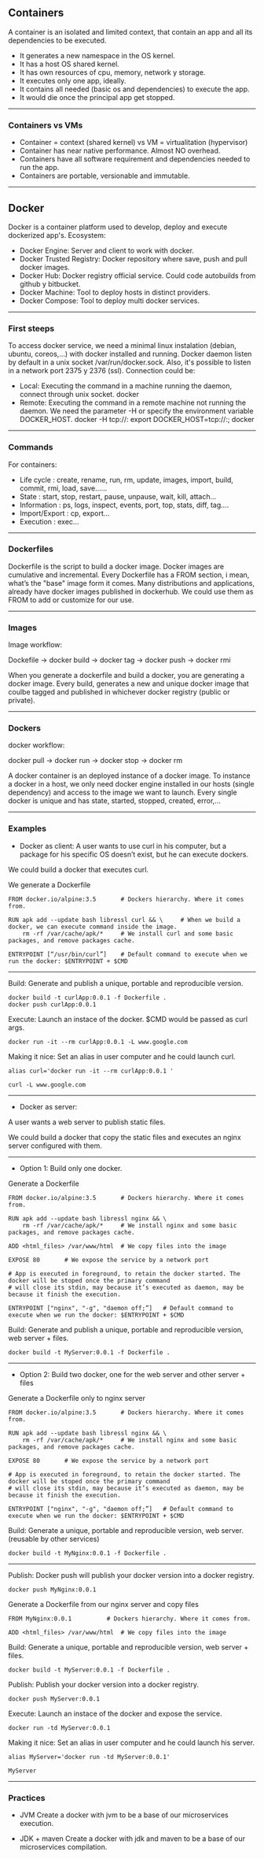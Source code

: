 ##  Containers

A container is an isolated and limited context, that contain an app and all its dependencies to be executed.
* It generates a new namespace in the OS kernel.
* It has a host OS shared kernel.
* It has own resources of cpu, memory, network y storage.
* It executes only one app, ideally.
* It contains all needed (basic os and dependencies) to execute the app.
* It would die once the principal app get stopped.

---

###  Containers vs VMs

* Container = context (shared kernel) vs VM = virtualitation (hypervisor)
* Container has near native performance. Almost NO overhead.
* Containers have all software requirement and dependencies needed to run the app.
* Containers are portable, versionable and immutable.

---

## Docker
Docker is a container platform used to develop, deploy and execute dockerized app's. Ecosystem:

  * Docker Engine: Server and client to work with docker.
  * Docker Trusted Registry: Docker repository where save, push and pull docker images.
  * Docker Hub: Docker registry official service. Could code autobuilds from github y bitbucket.
  * Docker Machine: Tool to deploy hosts in distinct providers.
  * Docker Compose: Tool to deploy multi docker services.

---

### First steeps

To access docker service, we need a minimal linux instalation (debian, ubuntu, coreos,...) with docker installed and running. Docker daemon listen by default in a unix socket /var/run/docker.sock. Also, it's possible to listen in a network port 2375 y 2376 (ssl).
Connection could be:
  * Local: Executing the command in a machine running the daemon, connect through unix socket. docker <command>
  * Remote: Executing the command in a remote machine not running the daemon. We need the parameter -H or specify the environment variable DOCKER_HOST. 
docker -H tcp://<host>:<port> <command>
export DOCKER_HOST=tcp://<host>:<port>; docker <command>

---

### Commands

For containers:
  * Life cycle : create, rename, run, rm, update, images, import, build, commit, rmi, load, save......
  * State : start, stop, restart, pause, unpause, wait, kill, attach...
  * Information : ps, logs, inspect, events, port, top, stats, diff, tag....
  * Import/Export : cp, export...
  * Execution : exec...

---

### Dockerfiles

Dockerfile is the script to build a docker image. Docker images are cumulative and incremental. Every Dockerfile has a FROM section, i mean, what’s the "base" image form it comes. Many distributions and applications, already have docker images published in dockerhub. We could use them as FROM to add or customize for our use. 

---

### Images

Image workflow:

Dockefile -> docker build -> docker tag -> docker push -> docker rmi

When you generate a dockerfile and build a docker, you are generating a docker image. Every build, generates a new and unique docker image that coulbe tagged and published in whichever docker registry (public or private). 

---

### Dockers

docker workflow:

docker pull -> docker run -> docker stop -> docker rm 

A docker container is an deployed instance of a docker image. To instance a docker in a host, we only need docker engine installed in our hosts (single dependency) and access to the image we want to launch. Every single docker is unique and has state, started, stopped, created, error,...

---

### Examples

  * Docker as client: 
A user wants to use curl in his computer, but a package for his specific OS doesn’t exist, but he can execute dockers.

We could build a docker that executes curl. 

We generate a Dockerfile
```
FROM docker.io/alpine:3.5 		# Dockers hierarchy. Where it comes from.

RUN apk add --update bash libressl curl && \ 	 # When we build a docker, we can execute command inside the image.
    rm -rf /var/cache/apk/* 	# We install curl and some basic packages, and remove packages cache.

ENTRYPOINT [“/usr/bin/curl”]	# Default command to execute when we run the docker: $ENTRYPOINT + $CMD
```

---

Build: Generate and publish a unique, portable and reproducible version.
```
docker build -t curlApp:0.0.1 -f Dockerfile .
docker push curlApp:0.0.1
```

Execute: Launch an instace of the docker. $CMD would be passed as curl args.
```
docker run -it --rm curlApp:0.0.1 -L www.google.com
```

Making it nice: Set an alias in user computer and he could launch curl.
```
alias curl='docker run -it --rm curlApp:0.0.1 '

curl -L www.google.com
```

---

  * Docker as server: 

A user wants a web server to publish static files. 

We could build a docker that copy the static files and executes an nginx server configured with them. 

---

  * Option 1: Build only one docker.

Generate a Dockerfile
```
FROM docker.io/alpine:3.5 		# Dockers hierarchy. Where it comes from.

RUN apk add --update bash libressl nginx && \
    rm -rf /var/cache/apk/* 	# We install nginx and some basic packages, and remove packages cache.

ADD <html_files> /var/www/html 	# We copy files into the image

EXPOSE 80		# We expose the service by a network port

# App is executed in foreground, to retain the docker started. The docker will be stoped once the primary command 
# will close its stdin, may because it’s executed as daemon, may be because it finish the execution.

ENTRYPOINT ["nginx", "-g", "daemon off;”]	# Default command to execute when we run the docker: $ENTRYPOINT + $CMD
```

Build: Generate and publish a unique, portable and reproducible version, web server + files.
```
docker build -t MyServer:0.0.1 -f Dockerfile .
```

---

  * Option 2: Build two docker, one for the web server and other server + files

Generate a Dockerfile only to nginx server
```
FROM docker.io/alpine:3.5 		# Dockers hierarchy. Where it comes from.

RUN apk add --update bash libressl nginx && \
    rm -rf /var/cache/apk/* 	# We install nginx and some basic packages, and remove packages cache.

EXPOSE 80		# We expose the service by a network port

# App is executed in foreground, to retain the docker started. The docker will be stoped once the primary command 
# will close its stdin, may because it’s executed as daemon, may be because it finish the execution.

ENTRYPOINT ["nginx", "-g", "daemon off;”]	# Default command to execute when we run the docker: $ENTRYPOINT + $CMD
```

Build: Generate a unique, portable and reproducible version, web server. (reusable by other services)
```
docker build -t MyNginx:0.0.1 -f Dockerfile .
```

---

Publish:
Docker push will publish your docker version into a docker registry.
```
docker push MyNginx:0.0.1
```

Generate a Dockerfile from our nginx server and copy files
```
FROM MyNginx:0.0.1 			# Dockers hierarchy. Where it comes from.

ADD <html_files> /var/www/html 	# We copy files into the image
```

Build: Generate a unique, portable and reproducible version, web server + files.
```
docker build -t MyServer:0.0.1 -f Dockerfile .
```

Publish: Publish your docker version into a docker registry.
```
docker push MyServer:0.0.1
```

Execute: Launch an instace of the docker and expose the service.
```
docker run -td MyServer:0.0.1 
```
Making it nice: Set an alias in user computer and he could launch his server.
```
alias MyServer='docker run -td MyServer:0.0.1'

MyServer 
```

---

### Practices

  * JVM
Create a docker with jvm to be a base of our microservices execution.

  * JDK + maven
Create a docker with jdk and maven to be a base of our microservices compilation.






